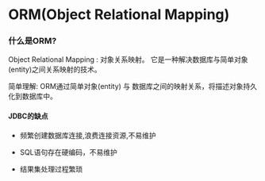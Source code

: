 # ORM(Object Relational Mapping)

### 什么是ORM?

Object Relational Mapping : 对象关系映射。
它是一种解决数据库与简单对象(entity)之间关系映射的技术。

简单理解: ORM通过简单对象(entity) 与 数据库之间的映射关系，将描述对象持久化到数据库中。

#### JDBC的缺点

- 频繁创建数据库连接,浪费连接资源,不易维护

- SQL语句存在硬编码，不易维护

- 结果集处理过程繁琐